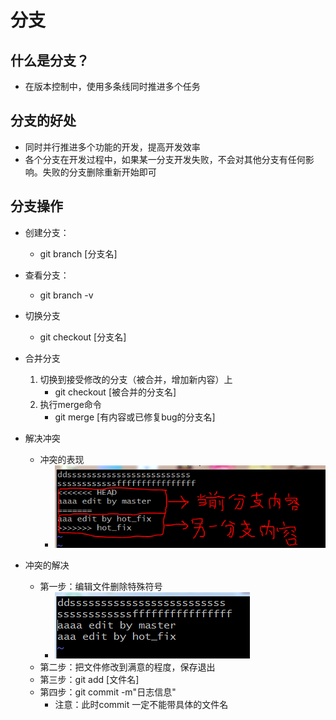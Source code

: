# 分支

## 什么是分支？

* 在版本控制中，使用多条线同时推进多个任务

## 分支的好处

* 同时并行推进多个功能的开发，提高开发效率
* 各个分支在开发过程中，如果某一分支开发失败，不会对其他分支有任何影响。失败的分支删除重新开始即可

## 分支操作

* 创建分支：
  * git branch [分支名]

* 查看分支：
  * git branch -v

* 切换分支
  * git checkout [分支名]

* 合并分支
  1. 切换到接受修改的分支（被合并，增加新内容）上
     * git checkout [被合并的分支名]
  2. 执行merge命令
     * git merge [有内容或已修复bug的分支名]

* 解决冲突
  * 冲突的表现
    * ![1602926562596](.\冲突的表现.PNG)

* 冲突的解决
  * 第一步：编辑文件删除特殊符号
    * ![](./修改后的冲突文件.png)
  * 第二步：把文件修改到满意的程度，保存退出
  * 第三步：git add [文件名]
  * 第四步：git commit -m"日志信息"
    * 注意：此时commit 一定不能带具体的文件名